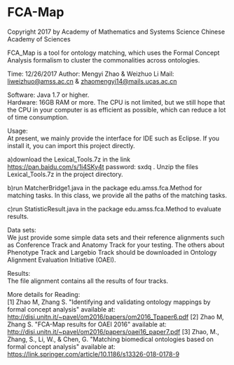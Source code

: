 # FCA-Map
Copyright 2017 by  Academy of Mathematics and Systems Science Chinese Academy of Sciences

FCA_Map is a tool for ontology matching, which uses the Formal Concept Analysis formalism to cluster the commonalities across ontologies.

Time: 12/26/2017  Author: Mengyi Zhao & Weizhuo Li   Mail:  liweizhuo@amss.ac.cn & zhaomengyi14@mails.ucas.ac.cn

Software: Java 1.7 or higher.   
Hardware: 16GB RAM or more. The CPU is not limited, but we still hope that the CPU in your computer is as efficient as possible, which can reduce a lot of time consumption.

Usage:   
At present, we mainly provide the interface for IDE such as Eclipse. If you install it, you can import this project directly.

a)download the Lexical_Tools.7z in the link https://pan.baidu.com/s/1i4SKy4t password: sxdq . Unzip the files Lexical_Tools.7z in the project directory.

b)run MatcherBridge1.java in the package edu.amss.fca.Method for matching tasks. In this class, we provide all the paths of the matching tasks. 

c)run StatisticResult.java in the package edu.amss.fca.Method to evaluate results.

Data sets:  
We just provide some simple data sets and their reference alignments such as Conference Track and Anatomy Track for your testing. The others about Phenotype Track and Largebio Track should be downloaded in Ontology Alignment Evaluation Initiative (OAEI). 

Results:  
The file alignment contains all the results of four tracks.

More details for Reading:  
[1] Zhao M, Zhang S.  "Identifying and validating ontology mappings by formal concept analysis" available at:   
http://disi.unitn.it/~pavel/om2016/papers/om2016_Tpaper6.pdf
[2] Zhao M, Zhang S.  "FCA-Map results for OAEI 2016"  available at:   
http://disi.unitn.it/~pavel/om2016/papers/oaei16_paper7.pdf
[3] Zhao, M., Zhang, S., Li, W., & Chen, G. "Matching biomedical ontologies based on formal concept analysis"  available at:  
https://link.springer.com/article/10.1186/s13326-018-0178-9
